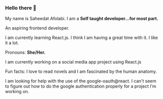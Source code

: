 ### Hello there 👋
My name is Saheedat Afolabi.
I am a <b>Self taught developer...for most part.</b>

An aspiring frontend developer.

I am currently learning React.js. I think I am having a great time with it. I like it a lot. 

Pronouns: <b>She/Her.</b>

I am currently working on a social media app project using React.js
  
Fun facts: I love to read novels and I am fascinated by the human anatomy.
 
 I am looking for help with the use of the google-oauth@react. I can't seem to figure out how to do the google authentication properly for a project I'm working on.
 
<!--
**Saheedatt/Saheedatt** is a ✨ _special_ ✨ repository because its `README.md` (this file) appears on your GitHub profile.

Here are some ideas to get you started:

- 🔭 I’m currently working on ...
- 🌱 I’m currently learning ...
- 👯 I’m looking to collaborate on ...
- 🤔 I’m looking for help with ...
- 💬 Ask me about ...
- 📫 How to reach me: ...
- 😄 Pronouns: ...
- ⚡ Fun fact: ...
-->
